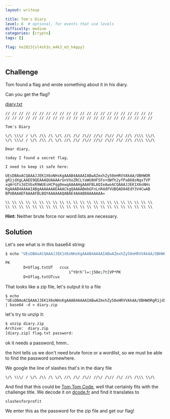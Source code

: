 ```yaml
---
layout: writeup

title: Tom's Diary
level: 6  # optional, for events that use levels
difficulty: medium
categories: [crypto]
tags: []

flag: he2023{sl4sh3s_m4k3_m3_h4ppy}

---
```


## Challenge

Tom found a flag and wrote something about it in his diary.

Can you get the flag?

[diary.txt](writeupfiles/diary.txt)

```
// // // // // // // // // // // // // // // // // // // // // //
// // // // // // // // // // // // // // // // // // // // // //

Tom's Diary

\/\ \\\/ / \/\ /\\ /\ \/\ //\ /\/ /\// //\/ /\// /\/ //\ /\\\ \\/\
\/\ \\\/ / \/\ /\\ /\ \/\ //\ /\/ /\// //\/ /\// /\/ //\ /\\\ \\/\

Dear diary,

today I found a secret flag.

I need to keep it safe here:

UEsDBAoACQAAAJJEK1X6oNHsKgAAAB4AAAAIABwAZmxhZy50eHRVVAkAA/OBHWOR
gR1jdXgLAAEE9QEAAAQUAAAArGnVXoZRCLYaWU8HFSFo+dWfh2yfPa868sNqxTVP
xqHrGTs3dIVbxR9WUEsHCPqg0ewqAAAAHgAAAFBLAQIeAwoACQAAAJJEK1X6oNHs
KgAAAB4AAAAIABgAAAAAAAEAAACkgQAAAABmbGFnLnR4dFVUBQAD84EdY3V4CwAB
BPUBAAAEFAAAAFBLBQYAAAAAAQABAE4AAAB8AAAAAAA=

\\ \\ \\ \\ \\ \\ \\ \\ \\ \\ \\ \\ \\ \\ \\ \\ \\ \\ \\ \\ \\ \\
\\ \\ \\ \\ \\ \\ \\ \\ \\ \\ \\ \\ \\ \\ \\ \\ \\ \\ \\ \\ \\ \\
```

**Hint:** Neither brute force nor word lists are necessary.

## Solution

Let's see what is in this base64 string:

```bash
$ echo "UEsDBAoACQAAAJJEK1X6oNHsKgAAAB4AAAAIABwAZmxhZy50eHRVVAkAA/OBHWORgR1jdXgLAAEE9QEAAAQUAAAArGnVXoZRCLYaWU8HFSFo+dWfh2yfPa868sNqxTVPxqHrGTs3dIVbxR9WUEsHCPqg0ewqAAAAHgAAAFBLAQIeAwoACQAAAJJEK1X6oNHsKgAAAB4AAAAIABgAAAAAAAEAAACkgQAAAABmbGFnLnR4dFVUBQAD84EdY3V4CwABBPUBAAAEFAAAAFBLBQYAAAAAAQABAE4AAAB8AAAAAAA=" | base64 -d

PK
        D+Uflag.txtUT   ccux
                            i^YO!h՟l=:j5Oơ;7t[VP*PK
        D+Uflag.txtUTcux
```

That looks like a zip file, let's output it to a file

```
$ echo "UEsDBAoACQAAAJJEK1X6oNHsKgAAAB4AAAAIABwAZmxhZy50eHRVVAkAA/OBHWORgR1jdXgLAAEE9QEAAAQUAAAArGnVXoZRCLYaWU8HFSFo+dWfh2yfPa868sNqxTVPxqHrGTs3dIVbxR9WUEsHCPqg0ewqAAAAHgAAAFBLAQIeAwoACQAAAJJEK1X6oNHsKgAAAB4AAAAIABgAAAAAAAEAAACkgQAAAABmbGFnLnR4dFVUBQAD84EdY3V4CwABBPUBAAAEFAAAAFBLBQYAAAAAAQABAE4AAAB8AAAAAAA=" | base64 -d > diary.zip
```

let's try to unzip it:

```bash
$ unzip diary.zip
Archive:  diary.zip
[diary.zip] flag.txt password:
```

ok it needs a password, hmm..

the hint tells us we don't need brute force or a wordlist, so we must be able to find the password somewhere.

We google the line of slashes that's in the diary file

```
\/\ \\\/ / \/\ /\\ /\ \/\ //\ /\/ /\// //\/ /\// /\/ //\ /\\\ \\/\
```

And find that this could be [Tom Tom Code](https://www.dcode.fr/tom-tom-code), well that certainly fits with the challenge title. We decode it on [dcode.fr](https://www.dcode.fr/tom-tom-code) and find it translates to

```
slashesforprofit
```

We enter this as the password for the zip file and get our flag!
